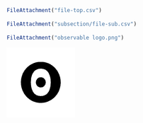 <link rel="stylesheet" href="custom-styles.css">
<link rel="stylesheet" href="subsection/additional-styles.css">
<link rel="stylesheet" href="https://example.com/style.css">

```js
FileAttachment("file-top.csv")
```

```js
FileAttachment("subsection/file-sub.csv")
```

```js
FileAttachment("observable logo.png")
```

![](observable%20logo%20small.png)


